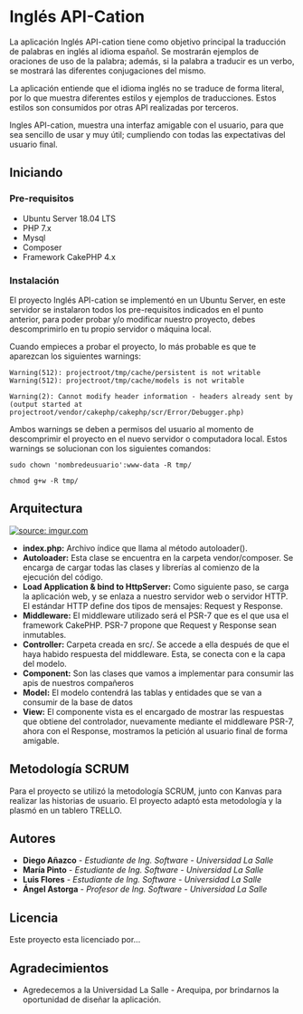 # Inglés API-Cation

La aplicación Inglés API-cation tiene como objetivo principal la traducción de palabras en inglés al idioma español. Se mostrarán ejemplos de oraciones de uso de la palabra; además, si la palabra a traducir es un verbo, se mostrará las diferentes conjugaciones del mismo. 

La aplicación entiende que el idioma inglés no se traduce de forma literal, por lo que muestra diferentes estilos y ejemplos de traducciones. Estos estilos son consumidos por otras API realizadas por terceros. 

Ingles API-cation, muestra una interfaz amigable con el usuario, para que sea sencillo de usar y muy útil; cumpliendo con todas las expectativas del usuario final.


## Iniciando

### Pre-requisitos

* Ubuntu Server 18.04 LTS
* PHP 7.x
* Mysql 
* Composer
* Framework CakePHP 4.x

### Instalación

El proyecto Inglés API-cation se implementó en un Ubuntu Server, en este servidor se instalaron todos los pre-requisitos indicados en el punto anterior, para poder probar y/o modificar nuestro proyecto, debes descomprimirlo en tu propio servidor o máquina local.

Cuando empieces a probar el proyecto, lo más probable es que te aparezcan los siguientes warnings:

```
Warning(512): projectroot/tmp/cache/persistent is not writable 
Warning(512): projectroot/tmp/cache/models is not writable
```

```
Warning(2): Cannot modify header information - headers already sent by (output started at
projectroot/vendor/cakephp/cakephp/scr/Error/Debugger.php)
```

Ambos warnings se deben a permisos del usuario al momento de descomprimir el proyecto en el nuevo servidor o computadora local. Estos warnings se solucionan con los siguientes comandos:

```
sudo chown 'nombredeusuario':www-data -R tmp/
```

```
chmod g+w -R tmp/
```
## Arquitectura

<a href="https://imgur.com/MDgBf0N"><img src="https://i.imgur.com/MDgBf0N.jpg" title="source: imgur.com" /></a>

* **index.php:** Archivo índice que llama al método autoloader().
* **Autoloader:**  Esta clase se encuentra en la carpeta vendor/composer. Se encarga de cargar todas las clases y librerías al comienzo de la ejecución del código.
* **Load Application & bind to HttpServer:** Como siguiente paso, se carga la aplicación web, y se enlaza a nuestro servidor web o servidor HTTP. El estándar HTTP define dos tipos de mensajes: Request y Response.
* **Middleware:** El middleware utilizado será el PSR-7 que es el que usa el framework CakePHP. PSR-7 propone que Request y Response sean inmutables.
* **Controller:** Carpeta creada en src/. Se accede a ella después de que el haya habido respuesta del middleware. Esta, se conecta con e la capa del modelo. 
* **Component:** Son las clases que vamos a implementar para consumir las apis de nuestros compañeros
* **Model:** El modelo contendrá las tablas y entidades que se van a consumir de la base de datos 
* **View:** El componente vista es el encargado de mostrar las respuestas que obtiene del controlador, nuevamente mediante el middleware PSR-7, ahora con el Response, mostramos la petición al usuario final de forma amigable.

## Metodología SCRUM

Para el proyecto se utilizó la metodología SCRUM, junto con Kanvas para realizar las historias de usuario. El proyecto adaptó esta metodología y la plasmó en un tablero TRELLO. 


## Autores

* **Diego Añazco** - *Estudiante de Ing. Software - Universidad La Salle* 
* **María Pinto** - *Estudiante de Ing. Software - Universidad La Salle* 
* **Luis Flores** - *Estudiante de Ing. Software - Universidad La Salle* 
* **Ángel Astorga** - *Profesor de Ing. Software - Universidad La Salle* 

## Licencia

Este proyecto esta licenciado por...

## Agradecimientos

* Agredecemos a la Universidad La Salle - Arequipa, por brindarnos la oportunidad de diseñar la aplicación.

